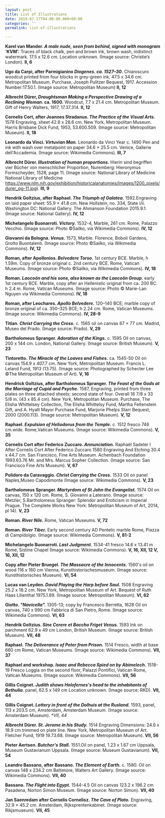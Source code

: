 ```yaml
---
layout: post
title: List of Illustrations
date: 2019-07-17T04:00:00.000+00:00
categories: ''
permalink: list-of-illustrations

---
```

**Karel van Mander. _A male nude, seen from behind, signed with monogram 'KVM'._** Traces of black chalk, pen and brown ink, brown wash, indistinct watermark. 17.5 x 12.6 cm. Location unknown. (Image source: Christie’s London). **II, 6**

**Ugo da Carpi, after Parmigianino  _Diogenes. ca. 1527–30._** Chiaroscuro woodcut printed from four blocks in grey-green ink, 47.5 x 34.6 cm. Metropolitan Museum. Purchase, Joseph Pulitzer Bequest, 1917. Accession Number:17.50.1. (Image source: Metropolitan Museum) **II, 12**

**Albrecht Dürer, _Draughtsman Making a Perspective Drawing of a Reclining Woman_. ca. 1600.** Woodcut, 7.7 x 21.4 cm. Metropolitan Museum. Gift of Henry Walters, 1917, 17.37.314. **II, 12**

**Cornelis Cort, after Joannes Stradanus. _The Practice of the Visual Arts._** 1578 Engraving, sheet 42.8 x 28.6 cm. New York, Metropolitan Museum. Harris Brisbane Dick Fund, 1953, 53.600.509. (Image source: Metropolitan Museum). **II, 18**

**Leonardo da Vinci. _Virtuvian Man._** Leonardo da Vinci Year c. 1490 Pen and ink with wash over metalpoint on paper 34.6 × 25.5 cm. Venice, Gallerie dell'Accademia. (Image source: Wikimedia Commons). **III, 7**

**Albrecht Dürer. _Illustration of human proportions._** Hierin sind begriffen vier Bücher von menschlicher Proportion, Nuremberg: Hieronymus Formscheyder, 1528, page 11.	(Image source: National Library of Medicine National Library of Medicine https://www.nlm.nih.gov/exhibition/historicalanatomies/Images/1200_pixels/durer_pg-11.jpg).	**III, 9**

**Hendrik Goltzius, after Raphael. _The Triumph of Galatea._** 1592.Engraving on laid paper sheet: 55.9 × 41.8 cm. New Hollstein, no. 334, State i/ii. Washington DC: National Gallery. The Ahmanson Foundation
2015\.9.1. (Image source: National Gallery). **IV, 12**

**Michelangelo Buonarroti. _Victory._** 1532-4, Marble, 261 cm. Rome, Palazzo Vecchio. (Image source: Photo ©Sailko, via Wikimedia Commons). **IV, 12**

**Giovanni da Bologna. _Venus._** 1573, Marble. Florence, Boboli Gardens, Grotto Buontalenti. (Image source: Photo ©Sailko, via Wikimedia Commons). **IV, 12**

**Roman, after Apollonios. _Belvedere Torso._**	1st century BCE. Marble, h 1.59m.  Copy of bronze original c. 2nd century BCE. Rome, Vatican Museums. (Image source: Photo ©Sailko, via Wikimedia Commons). **IV, 18**

**Roman. _Laocoön and his sons, also known as the Laocoön Group._**	early 1st century BCE. Marble, copy after an Hellenistic original from ca. 200 BC. h 2.4 m. Rome, Vatican Museums. (Image source: Photo © Marie-Lan Nguyen via Wikimedia Commons). **IV, 18**

**Roman, after Leochares. _Apollo Belvedere._** 120–140 BCE; marble copy of bronze original of ca. 350–325 BCE; h  2.24 cm. Rome, Vatican Museums. (Image source: Wikimedia Commons). **IV, 28-9**

**Titian. _Christ Carrying the Cross._** c. 1565 oil on canvas 67 × 77 cm. Madrid, Museo del Prado. (Image source: Prado). **V, 29**

**Bartholomeus Spranger. _Adoration of the Kings._** c. 1595 Oil on canvas, 200 x 144 cm. London, National Gallery. (Image source: British Museum). **V, 23**

**Tintoretto. _The Miracle of the Loaves and Fishes._** ca. 1545-50 Oil on canvas 154.9 x 407.7 cm. New York, Metropolitan Museum. Francis L. Leland Fund, 1913 (13.75). (Image source: Photographed by Schecter Lee ©The Metropolitan Museum of Art). **V, 16**

**Hendrick Goltzius, after Bartholomeus Spranger. _The Feast of the Gods at the Marriage of Cupid and Psyche._** 1587, Engraving, printed from three plates on three attached sheets; second state of four. Overall 16 7/8 x 33 5/8 in. (43 x 85.4 cm).	New York, Metropolitan Museum. Purchase, The Elisha Whittelsey Collection, The Elisha Whittelsy Fund, Martha Feltenstein Gift, and A. Hyatt Mayor Purchase Fund, Marjorie Phelps Starr Bequest, 2000 (2000.113). (Image source: Metropolitan Museum). **V, 12**

**Raphael. _Expulsion of Heliodorus from the Temple._** c. 1512 fresco
746 cm.wide. Rome,Vatican Museums. (Image source: Wikimedia Commons). **V, 35**

**Cornelis Cort after Federico Zuccaro. _Annunciation._** Raphaël Sadeler I After Cornelis Cort After Federico Zuccaro 1580 Engraving And Etching 30.4 x 44.7 cm. San Francisco, Fine Arts Museum. Achenbach Foundation 1993.63.76 Mr. and Mrs. Marcus Sopher Collection. (Image source: San Francisco Fine Arts Museum). **V, 67**

**Polidoro da Caravaggio. _Christ Carrying the Cross._** 1533 Oil on panel Naples,Museo Capodimonte (Image source: Wikimedia Commons). **V, 23**

**Bartholomeus Spranger. _Martyrdom of St John the Evangelist._** 1574 Oil on canvas, 150 x 120 cm.	Rome, S. Giovanni a Laterano. (Image source: Metzler, S.Bartholomeus Spranger: Splendor and Eroticism in Imperial Prague. The Complete Works New York: Metropolitan Museum of Art, 2014, pl 14). **V, 23**

**Roman. _River Nile._** Rome, Vatican Museums. **V, 72**

**Roman. _River Tiber._** Early second century AD Pentelic marble Rome, Piazza di Campidolgio. (Image source: Wikimedia Commons). **V, 81-2**

**Michelangelo Buonarroti. _Last Judgment._** 1534-41 fresco 14.6 x 13.41 m Rome, Sistine Chapel (Image source: Wikimedia Commons). **V, 16, XII, 12	V, 16, XII, 12**

**Copy after Pieter Bruegel. _The Massacre of the Innocents._**	1560's oil on wood 116 x 160 cm Vienna, Kunsthistorischesmuseum. (Image source: Kunsthistorisches Museum). **VI, 54**

**Lucas van Leyden. _David Playing the Harp before Saul._** 1508 Engraving 25.2 x 18.2 cm. New York, Metropolitan Museum of Art. Bequest of Ruth Haas Lilienthal 1975.1.89. (Image source: Metropolitan Museum). **VI, 62**

**Giotto. _"Navicella"._** 1305-13; copy by Francesco Berretta, 1628 Oil on canvas, 740 x 990 cm Fabbrica di San Pietro, Rome. (Image source: Wikimedia Commons). **VI, 63**

**Hendrik Goltzius. _Sine Cerere et Baccho Friget Venus._** 1593 Ink on parchment 62.9 x  49 cm London, British Museum. (Image source: British Museum). **VII, 48**

**Raphael. _The Deliverance of Peter from Prison._** 1514 Fresco, width at base 660 cm Rome, Vatican Museums. (Image source: Wikimedia Commons). **VII, 37**

**Raphael and workshop. _Isaac and Rebecca Spied on by Abimelech._** 1518-19 Fresco Loggia on the second floor, Palazzi Pontifici, Vatican Rome, Vatican Museums. (Image source: Wikimedia Commons). **VII, 56**

**Gillis Coignet. _Judith shows Holofernes's head to the inhabitants of Bethulia._** panel, 62.5 x 149 cm Location unknown. (Image source: RKD). **VII, 44**

**Gillis Coignet. _Lottery in front of the Dolhuis at the Rusland._** 1593, panel, 113 x 203.5 cm, Amsterdam, Amsterdam Museum. (Image source: Amsterdam Museum). **VII, 44*

**Albrecht Dürer. _St. Jerome in his Study._** 1514 Engraving Dimensions: 24.6 x 18.9 cm.trimmed on plate line. New York, Metropolitan Museum of Art. Fletcher Fund, 1919 19.73.68. (Image source: Metropolitan Museum). **VII, 56**

**Pieter Aertsen. _Butcher's Stall._** 1551.Oil on panel, 1.23 x 1.67 cm Uppsala, Museum Gustavianum Uppsala. (Image source: Museum Gustavianum). **VII, 54**

**Leandro Bassano, after Bassano. _The Element of Earth._**	c. 1580. Oil on canvas 148 x 234.2 cm Baltimore, Walters Art Gallery. (Image source: Wikimedia Commons). **VII, 40**

**Bassano. _The Flight into Egypt._** 1544-4.5 Oil on canvas 123.2 x 196.2 cm Pasadena, Norton Simon Museum. (Image source: Norton Simon). **VII, 40**

**Jan Saenredam after Cornelis Cornelisz. _The Cave of Plato._** Engraving, 32.9  × 45.2 cm. Amsterdam, Rijksprentenkabinet. (Image source: Rikjsmuseum). **VII, 45**



